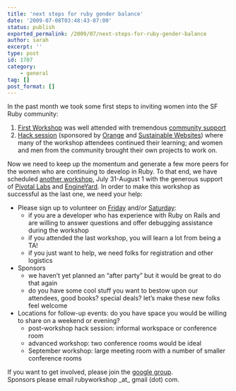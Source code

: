 ```yaml
---
title: 'next steps for ruby gender balance'
date: '2009-07-08T03:48:43-07:00'
status: publish
exported_permalink: /2009/07/next-steps-for-ruby-gender-balance
author: sarah
excerpt: ''
type: post
id: 1707
category:
    - general
tag: []
post_format: []
---
```

In the past month we took some first steps to inviting women into the SF Ruby community:

1. [First Workshop](http://www.meetup.com/sfruby/calendar/10377288/) was well attended with tremendous [community support](https://www.ultrasaurus.com/sarahblog/2009/06/open-source-workshop/)
2. [Hack session](http://www.meetup.com/sfruby/calendar/10685547/) (sponsored by [Orange](http://www.francetelecom.com/) and [Sustainable Websites](http://www.sustainablewebsites.com/)) where many of the workshop attendees continued their learning; and women and men from the community brought their own projects to work on.

Now we need to keep up the momentum and generate a few more peers for the women who are continuing to develop in Ruby. To that end, we have scheduled [another workshop](http://www.meetup.com/sfruby/calendar/10804417/), July 31-August 1 with the generous support of [Pivotal Labs](http://www.pivotallabs.com/) and [EngineYard](http://www.engineyard.com/). In order to make this workshop as successful as the last one, we need your help:

- Please sign up to volunteer on [Friday](http://www.meetup.com/sfruby/calendar/10826791/) and/or [Saturday](http://www.meetup.com/sfruby/calendar/10827608/): 
  - if you are a developer who has experience with Ruby on Rails and are willing to answer questions and offer debugging assistance during the workshop
  - if you attended the last workshop, you will learn a lot from being a TA!
  - if you just want to help, we need folks for registration and other logistics
- Sponsors 
  - we haven’t yet planned an “after party” but it would be great to do that again
  - do you have some cool stuff you want to bestow upon our attendees, good books? special deals? let’s make these new folks feel welcome
- Locations for follow-up events: do you have space you would be willing to share on a weekend or evening? 
  - post-workshop hack session: informal workspace or conference room
  - advanced workshop: two conference rooms would be ideal
  - September workshop: large meeting room with a number of smaller conference rooms

If you want to get involved, please join the [google group](http://groups.google.com/group/railsbridge-workshops).  
Sponsors please email rubyworkshop \_at\_ gmail (dot) com.